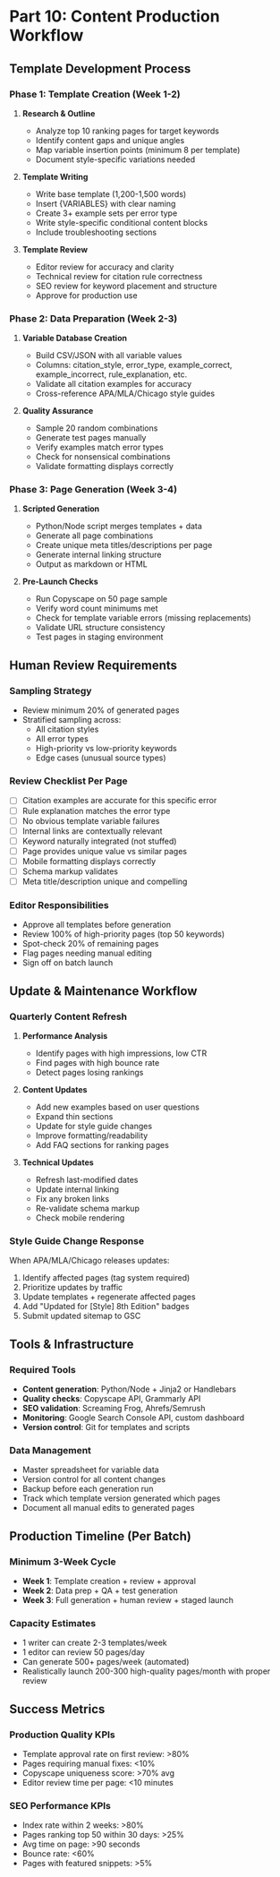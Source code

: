 # Part 10: Content Production Workflow

## Template Development Process

### Phase 1: Template Creation (Week 1-2)
1. **Research & Outline**
   - Analyze top 10 ranking pages for target keywords
   - Identify content gaps and unique angles
   - Map variable insertion points (minimum 8 per template)
   - Document style-specific variations needed

2. **Template Writing**
   - Write base template (1,200-1,500 words)
   - Insert {VARIABLES} with clear naming
   - Create 3+ example sets per error type
   - Write style-specific conditional content blocks
   - Include troubleshooting sections

3. **Template Review**
   - Editor review for accuracy and clarity
   - Technical review for citation rule correctness
   - SEO review for keyword placement and structure
   - Approve for production use

### Phase 2: Data Preparation (Week 2-3)
1. **Variable Database Creation**
   - Build CSV/JSON with all variable values
   - Columns: citation_style, error_type, example_correct, example_incorrect, rule_explanation, etc.
   - Validate all citation examples for accuracy
   - Cross-reference APA/MLA/Chicago style guides

2. **Quality Assurance**
   - Sample 20 random combinations
   - Generate test pages manually
   - Verify examples match error types
   - Check for nonsensical combinations
   - Validate formatting displays correctly

### Phase 3: Page Generation (Week 3-4)
1. **Scripted Generation**
   - Python/Node script merges templates + data
   - Generate all page combinations
   - Create unique meta titles/descriptions per page
   - Generate internal linking structure
   - Output as markdown or HTML

2. **Pre-Launch Checks**
   - Run Copyscape on 50 page sample
   - Verify word count minimums met
   - Check for template variable errors (missing replacements)
   - Validate URL structure consistency
   - Test pages in staging environment

## Human Review Requirements

### Sampling Strategy
- Review minimum 20% of generated pages
- Stratified sampling across:
  - All citation styles
  - All error types
  - High-priority vs low-priority keywords
  - Edge cases (unusual source types)

### Review Checklist Per Page
- [ ] Citation examples are accurate for this specific error
- [ ] Rule explanation matches the error type
- [ ] No obvious template variable failures
- [ ] Internal links are contextually relevant
- [ ] Keyword naturally integrated (not stuffed)
- [ ] Page provides unique value vs similar pages
- [ ] Mobile formatting displays correctly
- [ ] Schema markup validates
- [ ] Meta title/description unique and compelling

### Editor Responsibilities
- Approve all templates before generation
- Review 100% of high-priority pages (top 50 keywords)
- Spot-check 20% of remaining pages
- Flag pages needing manual editing
- Sign off on batch launch

## Update & Maintenance Workflow

### Quarterly Content Refresh
1. **Performance Analysis**
   - Identify pages with high impressions, low CTR
   - Find pages with high bounce rate
   - Detect pages losing rankings

2. **Content Updates**
   - Add new examples based on user questions
   - Expand thin sections
   - Update for style guide changes
   - Improve formatting/readability
   - Add FAQ sections for ranking pages

3. **Technical Updates**
   - Refresh last-modified dates
   - Update internal linking
   - Fix any broken links
   - Re-validate schema markup
   - Check mobile rendering

### Style Guide Change Response
When APA/MLA/Chicago releases updates:
1. Identify affected pages (tag system required)
2. Prioritize updates by traffic
3. Update templates + regenerate affected pages
4. Add "Updated for [Style] 8th Edition" badges
5. Submit updated sitemap to GSC

## Tools & Infrastructure

### Required Tools
- **Content generation**: Python/Node + Jinja2 or Handlebars
- **Quality checks**: Copyscape API, Grammarly API
- **SEO validation**: Screaming Frog, Ahrefs/Semrush
- **Monitoring**: Google Search Console API, custom dashboard
- **Version control**: Git for templates and scripts

### Data Management
- Master spreadsheet for variable data
- Version control for all content changes
- Backup before each generation run
- Track which template version generated which pages
- Document all manual edits to generated pages

## Production Timeline (Per Batch)

### Minimum 3-Week Cycle
- **Week 1**: Template creation + review + approval
- **Week 2**: Data prep + QA + test generation
- **Week 3**: Full generation + human review + staged launch

### Capacity Estimates
- 1 writer can create 2-3 templates/week
- 1 editor can review 50 pages/day
- Can generate 500+ pages/week (automated)
- Realistically launch 200-300 high-quality pages/month with proper review

## Success Metrics

### Production Quality KPIs
- Template approval rate on first review: >80%
- Pages requiring manual fixes: <10%
- Copyscape uniqueness score: >70% avg
- Editor review time per page: <10 minutes

### SEO Performance KPIs
- Index rate within 2 weeks: >80%
- Pages ranking top 50 within 30 days: >25%
- Avg time on page: >90 seconds
- Bounce rate: <60%
- Pages with featured snippets: >5%